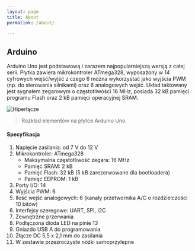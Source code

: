 ```yaml
---
layout: page
title: About
permalink: /about/

---
```


## Arduino

Arduino Uno jest podstawową i zarazem najpopularniejszą wersją z całej serii. Płytka zawiera mikrokontroler ATmega328, wyposażony w 14 cyfrowych wejść/wyjść z czego 6 można wykorzystać jako wyjścia PWM (np. do sterowania silnikami) oraz 6 analogowych wejść. Układ taktowany jest sygnałem zegarowym o częstotliwości 16 MHz, posiada 32 kB pamięci programu Flash oraz 2 kB pamięci operacyjnej SRAM.

![Hiperłącze](https://botland.com.pl/img/art/inne/01060_102.jpg)
>Rozkład elementów na płytce Arduino Uno.

 #### Specyfikacja
1. Napięcie zasilania: od 7 V do 12 V
2. Mikrokontroler: ATmega328
    - Maksymalna częstotliwość zegara: 16 MHz
    - Pamięć SRAM: 2 kB
    - Pamięć Flash: 32 kB (5 kB zarezerwowane dla bootloadera)
    - Pamięć EEPROM: 1 kB
3. Porty I/O: 14
4. Wyjścia PWM: 6
5. Ilość wejść analogowych: 6 (kanały przetwornika A/C o rozdzielczości 10 bitów)
6. Interfejsy szeregowe: UART, SPI, I2C
7. Zewnętrzne przerwania
8. Podłączona dioda LED na pinie 13
9. Gniazdo USB A do programowania
10. Złącze DC 5,5 x 2,1 mm do zasilania
11. W zestawie przezroczyste nóżki samoprzylepne
